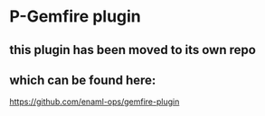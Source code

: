 # P-Gemfire plugin

## this plugin has been moved to its own repo
## which can be found here:
https://github.com/enaml-ops/gemfire-plugin
